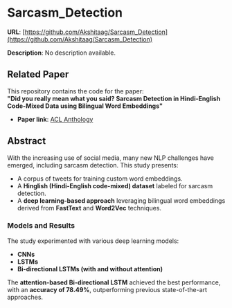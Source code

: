 # Sarcasm_Detection
**URL**: [https://github.com/Akshitaag/Sarcasm_Detection](https://github.com/Akshitaag/Sarcasm_Detection)  

**Description**: No description available.  

## Related Paper

This repository contains the code for the paper:  
**"Did you really mean what you said? Sarcasm Detection in Hindi-English Code-Mixed Data using Bilingual Word Embeddings"**  

- **Paper link**: [ACL Anthology](https://www.aclweb.org/anthology/2020.wnut-1.2/)  

## Abstract

With the increasing use of social media, many new NLP challenges have emerged, including sarcasm detection. This study presents:  

- A corpus of tweets for training custom word embeddings.  
- A **Hinglish (Hindi-English code-mixed) dataset** labeled for sarcasm detection.  
- A **deep learning-based approach** leveraging bilingual word embeddings derived from **FastText** and **Word2Vec** techniques.  

### Models and Results

The study experimented with various deep learning models:  

- **CNNs**  
- **LSTMs**  
- **Bi-directional LSTMs (with and without attention)**  

The **attention-based Bi-directional LSTM** achieved the best performance, with an **accuracy of 78.49%**, outperforming previous state-of-the-art approaches.
